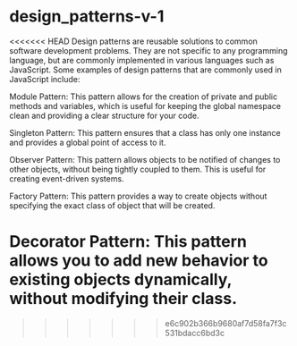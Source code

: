 # design_patterns-v-1
<<<<<<< HEAD
Design patterns are reusable solutions to common software development problems. They are not specific to any programming language, but are commonly implemented in various languages such as JavaScript. Some examples of design patterns that are commonly used in JavaScript include:

Module Pattern: 
  This pattern allows for the creation of private    and public methods and variables, which is useful for keeping the global namespace clean and providing a clear structure for your code.

Singleton Pattern: 
  This pattern ensures that a class has only one instance and provides a global point of access to it.

Observer Pattern: 
  This pattern allows objects to be notified of changes to other objects, without being tightly coupled to them. This is useful for creating event-driven systems.

Factory Pattern: 
  This pattern provides a way to create objects without specifying the exact class of object that will be created.

Decorator Pattern: 
  This pattern allows you to add new behavior to existing objects dynamically, without modifying their class.
=======
>>>>>>> e6c902b366b9680af7d58fa7f3c531bdacc6bd3c
